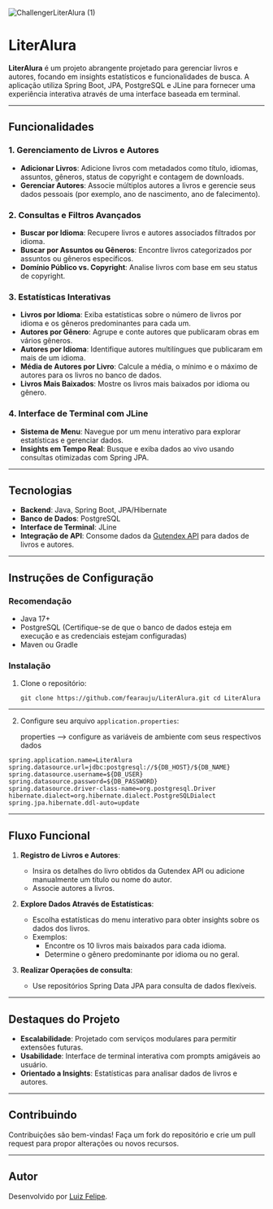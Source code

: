 



![ChallengerLiterAlura (1)](https://github.com/user-attachments/assets/771c4ecd-1898-475d-b418-cec7a91d234f)




# **LiterAlura**

**LiterAlura** é um projeto abrangente projetado para gerenciar livros e autores, focando em insights estatísticos e funcionalidades de busca. A aplicação utiliza Spring Boot, JPA, PostgreSQL e JLine para fornecer uma experiência interativa através de uma interface baseada em terminal.

---

## **Funcionalidades**

### **1. Gerenciamento de Livros e Autores**

- **Adicionar Livros**: Adicione livros com metadados como título, idiomas, assuntos, gêneros, status de copyright e contagem de downloads.
- **Gerenciar Autores**: Associe múltiplos autores a livros e gerencie seus dados pessoais (por exemplo, ano de nascimento, ano de falecimento).

### **2. Consultas e Filtros Avançados**

- **Buscar por Idioma**: Recupere livros e autores associados filtrados por idioma.
- **Buscar por Assuntos ou Gêneros**: Encontre livros categorizados por assuntos ou gêneros específicos.
- **Domínio Público vs. Copyright**: Analise livros com base em seu status de copyright.

### **3. Estatísticas Interativas**

- **Livros por Idioma**: Exiba estatísticas sobre o número de livros por idioma e os gêneros predominantes para cada um.
- **Autores por Gênero**: Agrupe e conte autores que publicaram obras em vários gêneros.
- **Autores por Idioma**: Identifique autores multilíngues que publicaram em mais de um idioma.
- **Média de Autores por Livro**: Calcule a média, o mínimo e o máximo de autores para os livros no banco de dados.
- **Livros Mais Baixados**: Mostre os livros mais baixados por idioma ou gênero.

### **4. Interface de Terminal com JLine**

- **Sistema de Menu**: Navegue por um menu interativo para explorar estatísticas e gerenciar dados.
- **Insights em Tempo Real**: Busque e exiba dados ao vivo usando consultas otimizadas com Spring JPA.

---

## Tecnologias

- **Backend**: Java, Spring Boot, JPA/Hibernate
- **Banco de Dados**: PostgreSQL
- **Interface de Terminal**: JLine
- **Integração de API**: Consome dados da [Gutendex API](https://gutendex.com/) para dados de livros e autores.

---

## **Instruções de Configuração**

### Recomendação

- Java 17+
- PostgreSQL (Certifique-se de que o banco de dados esteja em execução e as credenciais estejam configuradas)
- Maven ou Gradle

### **Instalação**

1. Clone o repositório:
    
    `git clone https://github.com/fearauju/LiterAlura.git cd LiterAlura`

---

2. Configure seu arquivo `application.properties`:
    
    properties --> configure as variáveis de ambiente com seus respectivos dados
           
  `spring.application.name=LiterAlura`  
	`spring.datasource.url=jdbc:postgresql://${DB_HOST}/${DB_NAME}`  
	`spring.datasource.username=${DB_USER}`  
	`spring.datasource.password=${DB_PASSWORD}`  
	`spring.datasource.driver-class-name=org.postgresql.Driver`
	`hibernate.dialect=org.hibernate.dialect.PostgreSQLDialect`  
	`spring.jpa.hibernate.ddl-auto=update`

---

## **Fluxo Funcional**

1. **Registro de Livros e Autores**:
    
    - Insira os detalhes do livro obtidos da Gutendex API ou adicione manualmente um título ou nome do autor.
    - Associe autores a livros.
2. **Explore Dados Através de Estatísticas**:
    
    - Escolha estatísticas do menu interativo para obter insights sobre os dados dos livros.
    - Exemplos:
        - Encontre os 10 livros mais baixados para cada idioma.
        - Determine o gênero predominante por idioma ou no geral.
3. **Realizar Operações de consulta**:
    
    - Use repositórios Spring Data JPA para consulta de dados flexíveis.

---

## **Destaques do Projeto**

- **Escalabilidade**: Projetado com serviços modulares para permitir extensões futuras.
- **Usabilidade**: Interface de terminal interativa com prompts amigáveis ao usuário.
- **Orientado a Insights**: Estatísticas para analisar dados de livros e autores.

---

## **Contribuindo**

Contribuições são bem-vindas! Faça um fork do repositório e crie um pull request para propor alterações ou novos recursos.

---

## **Autor**

Desenvolvido por [Luiz Felipe](https://github.com/fearauju).
